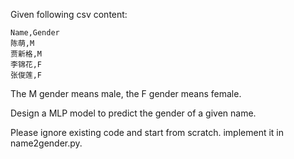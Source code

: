Given following csv content:
~~~csv
Name,Gender
陈萌,M
贾新格,M
李锦花,F
张俊莲,F
~~~

The M gender means male, the F gender means female.

Design a MLP model to predict the gender of a given name.

Please ignore existing code and start from scratch.
implement it in name2gender.py.